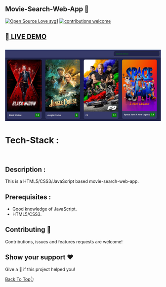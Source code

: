 ## Movie-Search-Web-App 🔎

[![Open Source Love svg1](https://badges.frapsoft.com/os/v1/open-source.svg?v=103)]()
[![contributions welcome](https://img.shields.io/badge/contributions-welcome-brightgreen.svg?style=flat)]()

## 🔴<a id="demo" href="https://sandeeprawat28.github.io/Movie-Search-Web-App/" target=""> LIVE DEMO </a>

## <img src="https://github.com/sandeeprawat28/Movie-Search-Web-App/blob/master/demo.png" target="_blank">

# Tech-Stack :
<img alt="" src="https://img.shields.io/badge/HTML5-E34F26?style=for-the-badge&logo=html5&logoColor=white"/> <img alt="" src="https://img.shields.io/badge/CSS3-1572B6?style=for-the-badge&logo=css3&logoColor=white"/> <img alt="" src="https://img.shields.io/badge/JavaScript-F7DF1E?style=for-the-badge&logo=javascript&logoColor=black"/>

## Description :
This is a HTML5/CSS3/JavaScript based movie-search-web-app.
 
## Prerequisites :
- Good knowledge of JavaScript.
- HTML5/CSS3.

## Contributing 💚
Contributions, issues and features requests are welcome!

## Show your support ❤️
Give a 🌟 if this project helped you!

[Back To Top](#demo)👆
